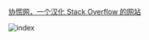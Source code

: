[协慌网，一个汉化 Stack Overflow 的网站](https://ld246.com/article/1538577113305)

![index](https://user-images.githubusercontent.com/970828/71305989-09c4e300-2416-11ea-8e42-55e39bd8a28e.png)
